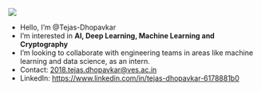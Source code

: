 ![](https://komarev.com/ghpvc/?username=Tejas-Dhopavkar&color=green)

- Hello, I’m @Tejas-Dhopavkar
- I’m interested in **AI, Deep Learning, Machine Learning and Cryptography**
- I’m looking to collaborate with engineering teams in areas like machine learning and data science, as an intern.
- Contact: 2018.tejas.dhopavkar@ves.ac.in
- LinkedIn: https://www.linkedin.com/in/tejas-dhopavkar-6178881b0

<!---
Tejas-Dhopavkar/Tejas-Dhopavkar is a ✨ special ✨ repository because its `README.md` (this file) appears on your GitHub profile.
You can click the Preview link to take a look at your changes.
--->
